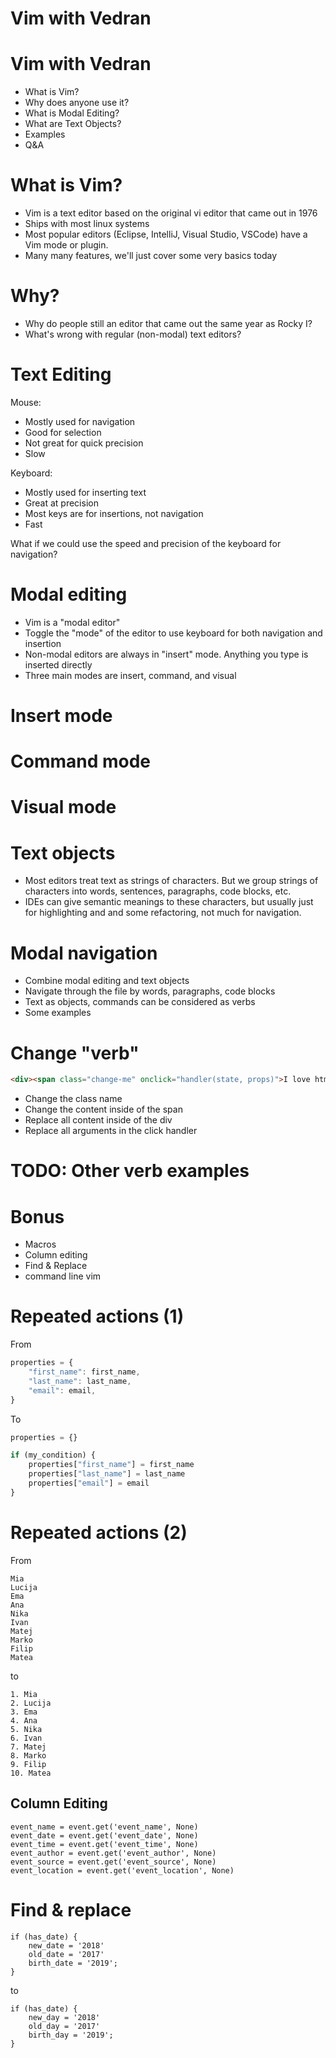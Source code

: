 # Vim with Vedran


# Vim with Vedran
- What is Vim?
- Why does anyone use it?
- What is Modal Editing?
- What are Text Objects?
- Examples
- Q&A


# What is Vim?
- Vim is a text editor based on the original vi editor that came out in 1976
- Ships with most linux systems
- Most popular editors (Eclipse, IntelliJ, Visual Studio, VSCode) have a Vim mode or plugin.
- Many many features, we'll just cover some very basics today


# Why?
- Why do people still an editor that came out the same year as Rocky I?
- What's wrong with regular (non-modal) text editors?


# Text Editing
Mouse:
- Mostly used for navigation
- Good for selection
- Not great for quick precision
- Slow
 
Keyboard:
- Mostly used for inserting text
- Great at precision
- Most keys are for insertions, not navigation
- Fast
 
What if we could use the speed and precision of the keyboard for navigation?


# Modal editing

- Vim is a "modal editor"
- Toggle the "mode" of the editor to use keyboard for both navigation and insertion
- Non-modal editors are always in "insert" mode. Anything you type is inserted directly
- Three main modes are insert, command, and visual 


# Insert mode


# Command mode


# Visual mode


# Text objects

- Most editors treat text as strings of characters. But we group strings of characters into words, sentences, paragraphs, code blocks, etc.
- IDEs can give semantic meanings to these characters, but usually just for highlighting and and some refactoring, not much for navigation.


# Modal navigation

- Combine modal editing and text objects
- Navigate through the file by words, paragraphs, code blocks
- Text as objects, commands can be considered as verbs
- Some examples

# Change "verb"

```html
<div><span class="change-me" onclick="handler(state, props)">I love html</span></div>
```

- Change the class name
- Change the content inside of the span
- Replace all content inside of the div
- Replace all arguments in the click handler

# TODO: Other verb examples


# Bonus
- Macros
- Column editing
- Find & Replace
- command line vim

# Repeated actions (1)

From

```javascript
properties = {
    "first_name": first_name,
    "last_name": last_name,
    "email": email,
}
```
To

```javascript
properties = {}

if (my_condition) {
    properties["first_name"] = first_name
    properties["last_name"] = last_name
    properties["email"] = email
}
```


# Repeated actions (2)

From

```
Mia
Lucija
Ema
Ana
Nika
Ivan
Matej
Marko
Filip
Matea
```

to

```
1. Mia
2. Lucija
3. Ema
4. Ana
5. Nika
6. Ivan
7. Matej
8. Marko
9. Filip
10. Matea
```


## Column Editing

```
event_name = event.get('event_name', None)
event_date = event.get('event_date', None)
event_time = event.get('event_time', None)
event_author = event.get('event_author', None)
event_source = event.get('event_source', None)
event_location = event.get('event_location', None)
```




# Find & replace

```
if (has_date) {
    new_date = '2018'
    old_date = '2017'
    birth_date = '2019';
}
```

to

```
if (has_date) {
    new_day = '2018'
    old_day = '2017'
    birth_day = '2019';
}
```

